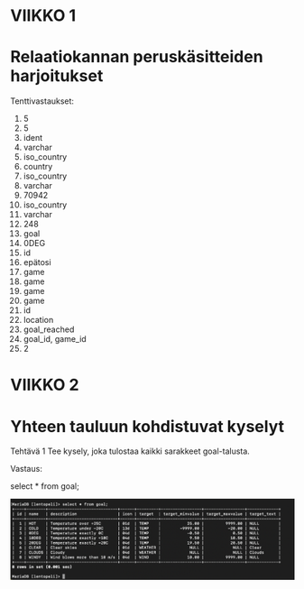 # VIIKKO 1

# Relaatiokannan peruskäsitteiden harjoitukset

Tenttivastaukset:

1. 5
2. 5
3. ident
4. varchar
5. iso_country
6. country
7. iso_country
8. varchar
9. 70942
10. iso_country
11. varchar
12. 248
13. goal
14. 0DEG
15. id
16. epätosi
17. game
18. game
19. game
20. game
21. id
22. location
23. goal_reached
24. goal_id, game_id
25. 2

# VIIKKO 2

# Yhteen tauluun kohdistuvat kyselyt

Tehtävä 1 Tee kysely, joka tulostaa kaikki sarakkeet goal-talusta.

Vastaus:

select * from goal;

![VKO2_Tehtava1.png](VKO2_Tehtava1.png)

